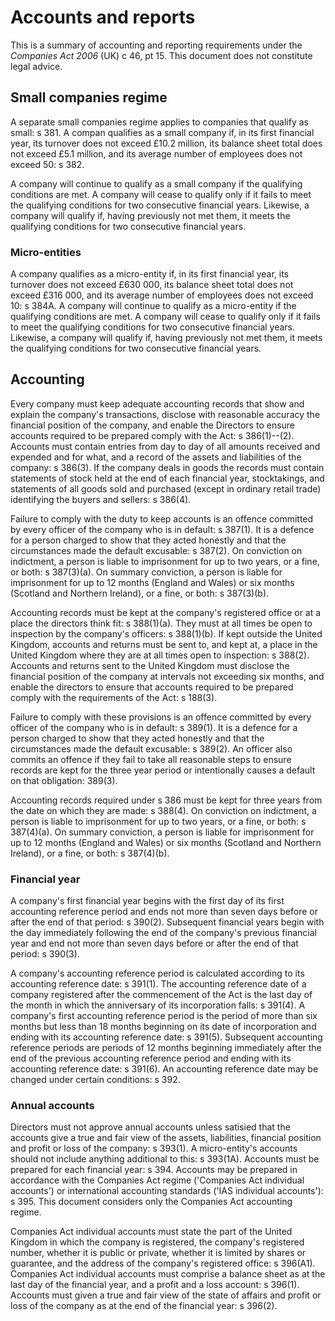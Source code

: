 # Accounts and reports

This is a summary of accounting and reporting requirements under the _Companies Act 2006_ (UK) c 46, pt 15. This document does not constitute legal advice.

## Small companies regime

A separate small companies regime applies to companies that qualify as small: s 381. A compan qualifies as a small company if, in its first financial year, its turnover does not exceed £10.2 million, its balance sheet total does not exceed £5.1 million, and its average number of employees does not exceed 50: s 382.

A company will continue to qualify as a small company if the qualifying conditions are met. A company will cease to qualify only if it fails to meet the qualifying conditions for two consecutive financial years. Likewise, a company will qualify if, having previously not met them, it meets the qualifying conditions for two consecutive financial years.

### Micro-entities

A company qualifies as a micro-entity if, in its first financial year, its turnover does not exceed £630 000, its balance sheet total does not exceed £316 000, and its average number of employees does not exceed 10: s 384A. A company will continue to qualify as a micro-entity if the qualifying conditions are met. A company will cease to qualify only if it fails to meet the qualifying conditions for two consecutive financial years. Likewise, a company will qualify if, having previously not met them, it meets the qualifying conditions for two consecutive financial years.

## Accounting

Every company must keep adequate accounting records that show and explain the company's transactions, disclose with reasonable accuracy the financial position of the company, and enable the Directors to ensure accounts required to be prepared comply with the Act: s 386(1)--(2). Accounts must contain entries from day to day of all amounts received and expended and for what, and a record of the assets and liabilities of the company: s 386(3). If the company deals in goods the records must contain statements of stock held at the end of each financial year, stocktakings, and statements of all goods sold and purchased (except in ordinary retail trade) identifying the buyers and sellers: s 386(4).

Failure to comply with the duty to keep accounts is an offence committed by every officer of the company who is in default: s 387(1). It is a defence for a person charged to show that they acted honestly and that the circumstances made the default excusable: s 387(2). On conviction on indictment, a person is liable to imprisonment for up to two years, or a fine, or both: s 387(3)(a). On summary conviction, a person is liable for imprisonment for up to 12 months (England and Wales) or six months (Scotland and Northern Ireland), or a fine, or both: s 387(3)(b).

Accounting records must be kept at the company's registered office or at a place the directors think fit: s 388(1)(a). They must at all times be open to inspection by the company's officers: s 388(1)(b). If kept outside the United Kingdom, accounts and returns must be sent to, and kept at, a place in the United Kingdom where they are at all times open to inspection: s 388(2). Accounts and returns sent to the United Kingdom must disclose the financial position of the company at intervals not exceeding six months, and enable the directors to ensure that accounts required to be prepared comply with the requirements of the Act: s 188(3).

Failure to comply with these provisions is an offence committed by every officer of the company who is in default: s 389(1). It is a defence for a person charged to show that they acted honestly and that the circumstances made the default excusable: s 389(2). An officer also commits an offence if they fail to take all reasonable steps to ensure records are kept for the three year period or intentionally causes a default on that obligation: 389(3). 

Accounting records required under s 386 must be kept for three years from the date on which they are made: s 388(4). On conviction on indictment, a person is liable to imprisonment for up to two years, or a fine, or both: s 387(4)(a). On summary conviction, a person is liable for imprisonment for up to 12 months (England and Wales) or six months (Scotland and Northern Ireland), or a fine, or both: s 387(4)(b).

### Financial year

A company's first financial year begins with the first day of its first accounting reference period and ends not more than seven days before or after the end of that period: s 390(2). Subsequent financial years begin with the day immediately following the end of the company's previous financial year and end not more than seven days before or after the end of that period: s 390(3).

A company's accounting reference period is calculated according to its accounting reference date: s 391(1). The accounting reference date of a company registered after the commencement of the Act is the last day of the month in which the anniversary of its incorporation falls: s 391(4). A company's first accounting reference period is the period of more than six months but less than 18 months beginning on its date of incorporation and ending with its accounting reference date: s 391(5). Subsequent accounting reference periods are periods of 12 months beginning immediately after the end of the previous accounting reference period and ending with its accounting reference date: s 391(6). An accounting reference date may be changed under certain conditions: s 392.

### Annual accounts

Directors must not approve annual accounts unless satisied that the accounts give a true and fair view of the assets, liabilities, financial position and profit or loss of the company: s 393(1). A micro-entity's accounts should not include anything additional to this: s 393(1A). Accounts must be prepared for each financial year: s 394. Accounts may be prepared in accordance with the Companies Act regime ('Companies Act individual accounts') or international accounting standards ('IAS individual accounts'): s 395. This document considers only the Companies Act accounting regime.

Companies Act individual accounts must state the part of the United Kingdom in which the company is registered, the company's registered number, whether it is public or private, whether it is limited by shares or guarantee, and the address of the company's registered office: s 396(A1). Companies Act individual accounts must comprise a balance sheet as at the last day of the financial year, and a profit and a loss account: s 396(1). Accounts must given a true and fair view of the state of affairs and profit or loss of the company as at the end of the financial year: s 396(2).

